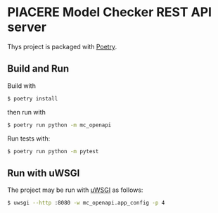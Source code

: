 # PIACERE Model Checker REST API server

Thys project is packaged with [Poetry](https://python-poetry.org/).

## Build and Run

Build with
```sh
$ poetry install
```
then run with
```sh
$ poetry run python -m mc_openapi
```

Run tests with:
```sh
$ poetry run python -m pytest
```

## Run with uWSGI

The project may be run with [uWSGI](https://uwsgi-docs.readthedocs.io/) as follows:
```sh
$ uwsgi --http :8080 -w mc_openapi.app_config -p 4
```
